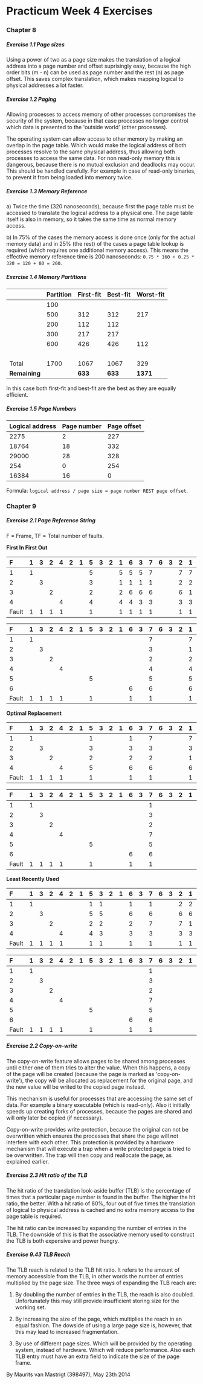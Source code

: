 # Practicum Week 4 Exercises

### Chapter 8

##### Exercise 1.1 Page sizes

Using a power of two as a page size makes the translation of a logical address into a page number and offset suprisingly easy, because the high order bits (m - n) can be used as page number and the rest (n) as page offset. This saves complex translation, which makes mapping logical to physical addresses a lot faster.

##### Exercise 1.2 Paging

Allowing processes to access memory of other processes compromises the security of the system, because in that case processes no longer control which data is presented to the 'outside world' (other processes).

The operating system can allow access to other memory by making an overlap in the page table. Which would make the logical address of both processes resolve to the same physical address, thus allowing both processes to access the same data. For non read-only memory this is dangerous, because there is no mutual exclusion and deadlocks may occur. This should be handled carefully. For example in case of read-only binaries, to prevent it from being loaded into memory twice.

##### Exercise 1.3 Memory Reference

a) Twice the time (320 nanoseconds), because first the page table must be accessed to translate the logical address to a physical one. The page table itself is also in memory, so it takes the same time as normal memory access.

b) In 75% of the cases the memory access is done once (only for the actual memory data) and in 25% (the rest) of the cases a page table lookup is required (which requires one additional memory access). This means the effective memory reference time is 200 nanoseconds: `0.75 * 160 + 0.25 * 320 = 120 + 80 = 200`.

##### Exercise 1.4 Memory Partitions

|               | Partition | First-fit | Best-fit  | Worst-fit |
| :--------     | :-------- | :-------- | :-------- | :-------- |
|               | 100       |           |           |           |
|               | 500       | 312       | 312       | 217       |
|               | 200       | 112       | 112       |           |
|               | 300       | 217       | 217       |           |
|               | 600       | 426       | 426       | 112       |
| &nbsp;        |           |           |           |           |
| Total         | 1700      | 1067      | 1067      | 329       |
| __Remaining__ |           | __633__   | __633__   | __1371__  |

In this case both first-fit and best-fit are the best as they are equally efficient.

##### Exercise 1.5 Page Numbers

| Logical address | Page number | Page offset |
| :--------       | :--------   | :--------   |
| 2275            | 2           | 227         |
| 18764           | 18          | 332         |
| 29000           | 28          | 328         |
| 254             | 0           | 254         |
| 16384           | 16          | 0           |

Formula: `logical address / page size = page number REST page offset`.

### Chapter 9

##### Exercise 2.1 Page Reference String

F = Frame, TF = Total number of faults.

__First In First Out__

| F      | 1  | 3  | 2  | 4  | 2  | 1  | 5  | 3  | 2  | 1  | 6  | 3  | 7  | 6  | 3  | 2  | 1  | 7  | 3  | 6  | TF     |
| :----- | :- | :- | :- | :- | :- | :- | :- | :- | :- | :- | :- | :- | :- | :- | :- | :- | :- | :- | :- | :- | :-     |
| 1      | 1  |    |    |    |    |    | 5  |    |    | 5  | 5  | 5  | 7  |    |    | 7  | 7  |    |    | 7  |        |
| 2      |    | 3  |    |    |    |    | 3  |    |    | 1  | 1  | 1  | 1  |    |    | 2  | 2  |    |    | 2  |        |
| 3      |    |    | 2  |    |    |    | 2  |    |    | 2  | 6  | 6  | 6  |    |    | 6  | 1  |    |    | 1  |        |
| 4      |    |    |    | 4  |    |    | 4  |    |    | 4  | 4  | 3  | 3  |    |    | 3  | 3  |    |    | 6  |        |
| Fault  | 1  | 1  | 1  | 1  |    |    | 1  |    |    | 1  | 1  | 1  | 1  |    |    | 1  | 1  |    |    | 1  | __12__ |

| F      | 1  | 3  | 2  | 4  | 2  | 1  | 5  | 3  | 2  | 1  | 6  | 3  | 7  | 6  | 3  | 2  | 1  | 7  | 3  | 6  | TF    |
| :----- | :- | :- | :- | :- | :- | :- | :- | :- | :- | :- | :- | :- | :- | :- | :- | :- | :- | :- | :- | :- | :-    |
| 1      | 1  |    |    |    |    |    |    |    |    |    |    |    | 7  |    |    |    | 7  |    | 7  |    |       |
| 2      |    | 3  |    |    |    |    |    |    |    |    |    |    | 3  |    |    |    | 1  |    | 1  |    |       |
| 3      |    |    | 2  |    |    |    |    |    |    |    |    |    | 2  |    |    |    | 2  |    | 3  |    |       |
| 4      |    |    |    | 4  |    |    |    |    |    |    |    |    | 4  |    |    |    | 4  |    | 4  |    |       |
| 5      |    |    |    |    |    |    | 5  |    |    |    |    |    | 5  |    |    |    | 5  |    | 5  |    |       |
| 6      |    |    |    |    |    |    |    |    |    |    | 6  |    | 6  |    |    |    | 6  |    | 6  |    |       |
| Fault  | 1  | 1  | 1  | 1  |    |    | 1  |    |    |    | 1  |    | 1  |    |    |    | 1  |    | 1  |    | __9__ |

__Optimal Replacement__

| F      | 1  | 3  | 2  | 4  | 2  | 1  | 5  | 3  | 2  | 1  | 6  | 3  | 7  | 6  | 3  | 2  | 1  | 7  | 3  | 6  | TF    |
| :----- | :- | :- | :- | :- | :- | :- | :- | :- | :- | :- | :- | :- | :- | :- | :- | :- | :- | :- | :- | :- | :-    |
| 1      | 1  |    |    |    |    |    | 1  |    |    |    | 1  |    | 7  |    |    |    | 7  |    |    |    |       |
| 2      |    | 3  |    |    |    |    | 3  |    |    |    | 3  |    | 3  |    |    |    | 3  |    |    |    |       |
| 3      |    |    | 2  |    |    |    | 2  |    |    |    | 2  |    | 2  |    |    |    | 1  |    |    |    |       |
| 4      |    |    |    | 4  |    |    | 5  |    |    |    | 6  |    | 6  |    |    |    | 6  |    |    |    |       |
| Fault  | 1  | 1  | 1  | 1  |    |    | 1  |    |    |    | 1  |    | 1  |    |    |    | 1  |    |    |    | __8__ |

| F      | 1  | 3  | 2  | 4  | 2  | 1  | 5  | 3  | 2  | 1  | 6  | 3  | 7  | 6  | 3  | 2  | 1  | 7  | 3  | 6  | TF    |
| :----- | :- | :- | :- | :- | :- | :- | :- | :- | :- | :- | :- | :- | :- | :- | :- | :- | :- | :- | :- | :- | :-    |
| 1      | 1  |    |    |    |    |    |    |    |    |    |    |    | 1  |    |    |    |    |    |    |    |       |
| 2      |    | 3  |    |    |    |    |    |    |    |    |    |    | 3  |    |    |    |    |    |    |    |       |
| 3      |    |    | 2  |    |    |    |    |    |    |    |    |    | 2  |    |    |    |    |    |    |    |       |
| 4      |    |    |    | 4  |    |    |    |    |    |    |    |    | 7  |    |    |    |    |    |    |    |       |
| 5      |    |    |    |    |    |    | 5  |    |    |    |    |    | 5  |    |    |    |    |    |    |    |       |
| 6      |    |    |    |    |    |    |    |    |    |    | 6  |    | 6  |    |    |    |    |    |    |    |       |
| Fault  | 1  | 1  | 1  | 1  |    |    | 1  |    |    |    | 1  |    | 1  |    |    |    |    |    |    |    | __7__ |

__Least Recently Used__

| F      | 1  | 3  | 2  | 4  | 2  | 1  | 5  | 3  | 2  | 1  | 6  | 3  | 7  | 6  | 3  | 2  | 1  | 7  | 3  | 6  | TF     |
| :----- | :- | :- | :- | :- | :- | :- | :- | :- | :- | :- | :- | :- | :- | :- | :- | :- | :- | :- | :- | :- | :-     |
| 1      | 1  |    |    |    |    |    | 1  | 1  |    |    | 1  |    | 1  |    |    | 2  | 2  | 2  |    | 6  |        |
| 2      |    | 3  |    |    |    |    | 5  | 5  |    |    | 6  |    | 6  |    |    | 6  | 6  | 7  |    | 7  |        |
| 3      |    |    | 2  |    |    |    | 2  | 2  |    |    | 2  |    | 7  |    |    | 7  | 1  | 1  |    | 1  |        |
| 4      |    |    |    | 4  |    |    | 4  | 3  |    |    | 3  |    | 3  |    |    | 3  | 3  | 3  |    | 3  |        |
| Fault  | 1  | 1  | 1  | 1  |    |    | 1  | 1  |    |    | 1  |    | 1  |    |    | 1  | 1  | 1  |    | 1  | __12__ |

| F      | 1  | 3  | 2  | 4  | 2  | 1  | 5  | 3  | 2  | 1  | 6  | 3  | 7  | 6  | 3  | 2  | 1  | 7  | 3  | 6  | TF    |
| :----- | :- | :- | :- | :- | :- | :- | :- | :- | :- | :- | :- | :- | :- | :- | :- | :- | :- | :- | :- | :- | :-    |
| 1      | 1  |    |    |    |    |    |    |    |    |    |    |    | 1  |    |    |    |    |    |    |    |       |
| 2      |    | 3  |    |    |    |    |    |    |    |    |    |    | 3  |    |    |    |    |    |    |    |       |
| 3      |    |    | 2  |    |    |    |    |    |    |    |    |    | 2  |    |    |    |    |    |    |    |       |
| 4      |    |    |    | 4  |    |    |    |    |    |    |    |    | 7  |    |    |    |    |    |    |    |       |
| 5      |    |    |    |    |    |    | 5  |    |    |    |    |    | 5  |    |    |    |    |    |    |    |       |
| 6      |    |    |    |    |    |    |    |    |    |    | 6  |    | 6  |    |    |    |    |    |    |    |       |
| Fault  | 1  | 1  | 1  | 1  |    |    | 1  |    |    |    | 1  |    | 1  |    |    |    |    |    |    |    | __7__ |

##### Exercise 2.2 Copy-on-write

The copy-on-write feature allows pages to be shared among processes until either one of them tries to alter the value. When this happens, a copy of the page will be created (because the page is marked as 'copy-on-write'), the copy will be allocated as replacement for the original page, and the new value will be writed to the copied page instead.

This mechanism is useful for processes that are accessing the same set of data. For example a binary executable (which is read-only). Also it initially speeds up creating forks of processes, because the pages are shared and will only later be copied (if necessary).

Copy-on-write provides write protection, because the original can not be overwritten which ensures the processes that share the page will not interfere with each other. This protection is provided by a hardware mechanism that will execute a trap when a write protected page is tried to be overwritten. The trap will then copy and reallocate the page, as explained earlier.

##### Exercise 2.3 Hit ratio of the TLB

The hit ratio of the translation look-aside buffer (TLB) is the percentage of times that a particular page number is found in the buffer. The higher the hit ratio, the better. With a hit ratio of 80%, four out of five times the translation of logical to physical address is cached and no extra memory access to the page table is required.

The hit ratio can be increased by expanding the number of entries in the TLB. The downside of this is that the associative memory used to construct the TLB is both expensive and power hungry.

##### Exercise 9.43 TLB Reach

The TLB reach is related to the TLB hit ratio. It refers to the amount of memory accessible from the TLB, in other words the number of entries multiplied by the page size. The three ways of expanding the TLB reach are:

1. By doubling the number of entries in the TLB, the reach is also doubled. Unfortunately this may still provide insufficient storing size for the working set.

2. By increasing the size of the page, which multiplies the reach in an equal fashion. The dowside of using a large page size is, however, that this may lead to increased fragmentation.

3. By use of different page sizes. Which will be provided by the operating system, instead of hardware. Which will reduce performance. Also each TLB entry must have an extra field to indicate the size of the page frame.

By Maurits van Mastrigt (398497), May 23th 2014